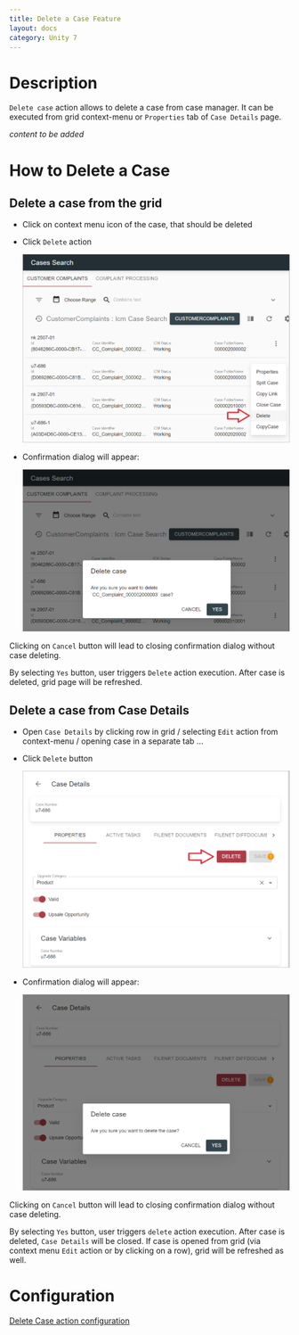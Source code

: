 ```yaml
---
title: Delete a Case Feature
layout: docs
category: Unity 7
---
```

# Description

`Delete case` action allows to delete a case from case manager. It can be executed from grid context-menu or 
`Properties` tab of `Case Details` page. 

*content to be added*

# How to Delete a Case

## Delete a case from the grid

- Click on context menu icon of the case, that should be deleted

- Click `Delete` action

    ![Context-menu](delete-case/images/delete-case-context-menu.png)

- Confirmation dialog will appear:

    ![Confirmation dialog](delete-case/images/delete-case-confirmation-from-grid.png)

Clicking on `Cancel` button will lead to closing confirmation dialog without case deleting.

By selecting `Yes` button, user triggers `Delete` action execution. After case is deleted, grid page will be 
refreshed.

## Delete a case from Case Details

- Open `Case Details` by clicking row in grid / selecting `Edit` action from context-menu / opening case 
in a separate tab ...

- Click `Delete` button

    ![Case Details](delete-case/images/case-details.png)

- Confirmation dialog will appear:

    ![Confirmation dialog](delete-case/images/delete-case-confirmation-from-details.png)

Clicking on `Cancel` button will lead to closing confirmation dialog without case deleting.

By selecting `Yes` button, user triggers `delete` action execution. After case is deleted, `Case Details` 
will be closed. If case is opened from grid (via context menu `Edit` action or by clicking on a row), grid will be 
refreshed as well.

# Configuration

[Delete Case action configuration](../../configuration/actions/delete-case)
